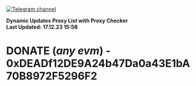 [![Telegram channel](https://img.shields.io/endpoint?url=https://runkit.io/damiankrawczyk/telegram-badge/branches/master?url=https://t.me/n4z4v0d)](https://t.me/n4z4v0d) 

**Dynamic Updates Proxy List with Proxy Checker**  
**Last Updated: 17.12.23 15:58**

# DONATE (_any evm_) - 0xDEADf12DE9A24b47Da0a43E1bA70B8972F5296F2
